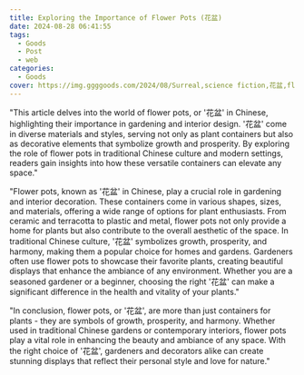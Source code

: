 ```yaml
---
title: Exploring the Importance of Flower Pots (花盆)
date: 2024-08-28 06:41:55
tags:
  - Goods
  - Post
  - web
categories:
  - Goods
cover: https://img.ggggoods.com/2024/08/Surreal,science fiction,花盆,flowerpot,technology,tech,diagrams,renderings,colors_20240830_00001_.png
---
```


"This article delves into the world of flower pots, or '花盆' in Chinese, highlighting their importance in gardening and interior design. '花盆' come in diverse materials and styles, serving not only as plant containers but also as decorative elements that symbolize growth and prosperity. By exploring the role of flower pots in traditional Chinese culture and modern settings, readers gain insights into how these versatile containers can elevate any space."

"Flower pots, known as '花盆' in Chinese, play a crucial role in gardening and interior decoration. These containers come in various shapes, sizes, and materials, offering a wide range of options for plant enthusiasts. From ceramic and terracotta to plastic and metal, flower pots not only provide a home for plants but also contribute to the overall aesthetic of the space. In traditional Chinese culture, '花盆' symbolizes growth, prosperity, and harmony, making them a popular choice for homes and gardens. Gardeners often use flower pots to showcase their favorite plants, creating beautiful displays that enhance the ambiance of any environment. Whether you are a seasoned gardener or a beginner, choosing the right '花盆' can make a significant difference in the health and vitality of your plants."

"In conclusion, flower pots, or '花盆', are more than just containers for plants - they are symbols of growth, prosperity, and harmony. Whether used in traditional Chinese gardens or contemporary interiors, flower pots play a vital role in enhancing the beauty and ambiance of any space. With the right choice of '花盆', gardeners and decorators alike can create stunning displays that reflect their personal style and love for nature."

